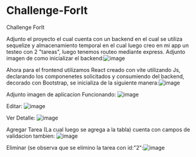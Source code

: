 # Challenge-ForIt
Challenge ForIt

Adjunto el proyecto el cual cuenta con un backend en el cual se utiliza sequelize y almacenamiento temporal en el cual luego creo en mi app un testeo con 2 "tareas", luego tenemos routeo mediante express. Adjunto imagen de como inicializar el backend:![image](https://github.com/user-attachments/assets/d9e99fa2-93c9-48e1-bebf-353c55eca2e2)


Ahora para el frontend utilizamos React creado con vite utilizando Js, declarando los componenetes solicitados y consumiendo del backend, decorado con Bootstrap, se inicializa de la siguiente manera:![image](https://github.com/user-attachments/assets/c265bf47-df03-481b-895b-6fdf346c1f07)


Adjunto imagen de aplicacion Funcionando:
![image](https://github.com/user-attachments/assets/788c67b3-fcf0-4967-965e-97dcd1add033)

Editar:
![image](https://github.com/user-attachments/assets/8522f66e-e315-4bac-9a23-6de29224eca3)

Ver Detalle:
![image](https://github.com/user-attachments/assets/78868e93-29d9-4068-89f3-09819e465f75)

Agregar Tarea (La cual luego se agrega a la tabla) cuenta con campos de validacion tambien:
![image](https://github.com/user-attachments/assets/5b8ac073-9d18-4daf-b5a8-877f3cc64564)

Eliminar (se observa que se  elimino la tarea con id:"2":![image](https://github.com/user-attachments/assets/f7768082-0da2-4a69-a887-a2def3be493f)


